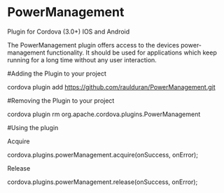PowerManagement
===============
Plugin for Cordova (3.0+) IOS and Android

The PowerManagement plugin offers access to the devices power-management functionality.
It should be used for applications which keep running for a long time without any user interaction.

#Adding the Plugin to your project

cordova plugin add https://github.com/raulduran/PowerManagement.git

#Removing the Plugin to your project

cordova plugin rm org.apache.cordova.plugins.PowerManagement

#Using the plugin

Acquire

cordova.plugins.powerManagement.acquire(onSuccess, onError);

Release

cordova.plugins.powerManagement.release(onSuccess, onError);